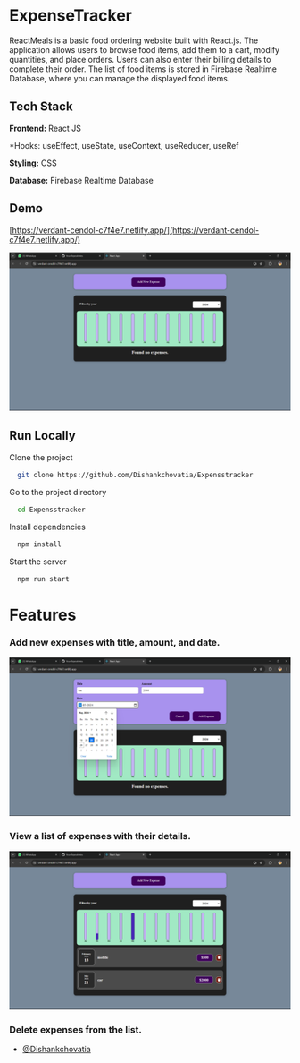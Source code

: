 
# ExpenseTracker

ReactMeals is a basic food ordering website built with React.js. The application allows users to browse food items, add them to a cart, modify quantities, and place orders. Users can also enter their billing details to complete their order. The list of food items is stored in Firebase Realtime Database, where you can manage the displayed food items.
## Tech Stack

**Frontend:** React JS

  *Hooks: useEffect, useState, useContext, useReducer, useRef

**Styling:** CSS

**Database:** Firebase Realtime Database
  
## Demo

[https://verdant-cendol-c7f4e7.netlify.app/](https://verdant-cendol-c7f4e7.netlify.app/)

![](https://github.com/Dishankchovatia/Expensstracker/blob/main/screenshots/mainscreen.png)
## Run Locally

Clone the project

```bash
  git clone https://github.com/Dishankchovatia/Expensstracker
```

Go to the project directory

```bash
  cd Expensstracker
```

Install dependencies

```bash
  npm install
```


Start the server

```bash
  npm run start
```

# Features

###  Add new expenses with title, amount, and date.
![](https://github.com/Dishankchovatia/Expensstracker/blob/main/screenshots/add%20expense.png)


### View a list of expenses with their details.
![](https://github.com/Dishankchovatia/Expensstracker/blob/main/screenshots/expensslist.png)



### Delete expenses from the list.



- [@Dishankchovatia](https://github.com/Dishankchovatia)

  




